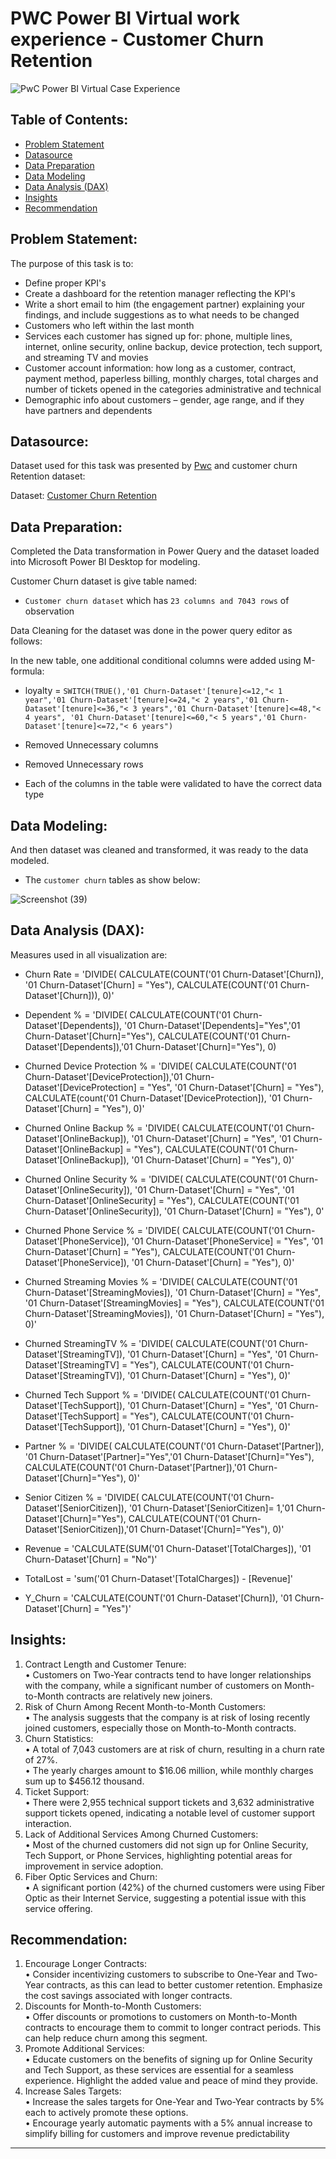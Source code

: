 # PWC Power BI Virtual work experience - Customer Churn Retention

![PwC Power BI Virtual Case Experience](https://user-images.githubusercontent.com/118357991/227788348-b988c4df-7923-46d6-8af7-102b8042f721.png)

## Table of Contents:

- [Problem Statement](https://github.com/DarvinciVincent/Customer_Churn_Retension_dashboard/edit/main/README.md#problem-statement-)
- [Datasource](https://github.com/DarvinciVincent/Customer_Churn_Retension_dashboard/edit/main/README.md#datasource-)
- [Data Preparation](https://github.com/DarvinciVincent/Customer_Churn_Retension_dashboard/edit/main/README.md#data-preparation)
- [Data Modeling](https://github.com/DarvinciVincent/Customer_Churn_Retension_dashboard/edit/main/README.md#data-modeling)
- [Data Analysis (DAX)](https://github.com/DarvinciVincent/Customer_Churn_Retension_dashboard/edit/main/README.md#data-analysis-dax)
- [Insights](https://github.com/DarvinciVincent/Customer_Churn_Retension_dashboard/edit/main/README.md#insights)
- [Recommendation](https://github.com/DarvinciVincent/Customer_Churn_Retension_dashboard/edit/main/README.md#recommendation)

## Problem Statement:

The purpose of this task is to:

- Define proper KPI's
- Create a dashboard for the retention manager reflecting the KPI's
- Write a short email to him (the engagement partner) explaining your findings, and include suggestions as to what needs to be changed
- Customers who left within the last month
- Services each customer has signed up for: phone, multiple lines, internet, online security, online backup, device protection, tech support, and streaming TV and movies
- Customer account information: how long as a customer, contract, payment method, paperless billing, monthly charges, total charges and number of tickets opened in the categories administrative and technical
- Demographic info about customers – gender, age range, and if they have partners and dependents

## Datasource:

Dataset used for this task was presented by [Pwc](https://www.pwc.ch/en/careers-with-pwc/students/virtual-case-experience.html) and customer churn Retention dataset:

Dataset: [Customer Churn Retention](https://github.com/DarvinciVincent/Customer_Churn_Retension_dashboard/blob/main/02%20Churn-Dataset.xlsx)

## Data Preparation:

Completed the Data transformation in Power Query and the dataset loaded into Microsoft Power BI Desktop for modeling.

Customer Churn dataset is give table named:

- `Customer churn dataset` which has `23 columns and 7043 rows` of observation

Data Cleaning for the dataset was done in the power query editor as follows:

In the new table, one additional conditional columns were added using M-formula:

- loyalty = `SWITCH(TRUE(),'01 Churn-Dataset'[tenure]<=12,"< 1 year",'01 Churn-Dataset'[tenure]<=24,"< 2 years",'01 Churn-Dataset'[tenure]<=36,"< 3 years",'01 Churn-Dataset'[tenure]<=48,"< 4 years", '01 Churn-Dataset'[tenure]<=60,"< 5 years",'01 Churn-Dataset'[tenure]<=72,"< 6 years")`

- Removed Unnecessary columns 
- Removed Unnecessary rows
- Each of the columns in the table were validated to have the correct data type

## Data Modeling:

And then dataset was cleaned and transformed, it was ready to the data modeled.

- The `customer churn` tables as show below:

![Screenshot (39)](https://user-images.githubusercontent.com/118357991/227792100-51216842-8e72-4e48-b740-aab5d2f97541.png)

## Data Analysis (DAX):

Measures used in all visualization are:

- Churn Rate = 
'DIVIDE(
    CALCULATE(COUNT('01 Churn-Dataset'[Churn]), '01 Churn-Dataset'[Churn] = "Yes"),
    CALCULATE(COUNT('01 Churn-Dataset'[Churn])),
    0)'

- Dependent % = 
'DIVIDE(
    CALCULATE(COUNT('01 Churn-Dataset'[Dependents]), '01 Churn-Dataset'[Dependents]="Yes",'01 Churn-Dataset'[Churn]="Yes"),
    CALCULATE(COUNT('01 Churn-Dataset'[Dependents]),'01 Churn-Dataset'[Churn]="Yes"),
    0)

- Churned Device Protection % = 
'DIVIDE(
    CALCULATE(COUNT('01 Churn-Dataset'[DeviceProtection]),'01 Churn-Dataset'[DeviceProtection] = "Yes", '01 Churn-Dataset'[Churn] = "Yes"), 
    CALCULATE(count('01 Churn-Dataset'[DeviceProtection]), '01 Churn-Dataset'[Churn] = "Yes"),
    0)'
  
- Churned Online Backup % = 
'DIVIDE(
    CALCULATE(COUNT('01 Churn-Dataset'[OnlineBackup]), '01 Churn-Dataset'[Churn] = "Yes", '01 Churn-Dataset'[OnlineBackup] = "Yes"),
    CALCULATE(COUNT('01 Churn-Dataset'[OnlineBackup]), '01 Churn-Dataset'[Churn] = "Yes"),
    0)'

- Churned Online Security % = 
'DIVIDE(
    CALCULATE(COUNT('01 Churn-Dataset'[OnlineSecurity]), '01 Churn-Dataset'[Churn] = "Yes", '01 Churn-Dataset'[OnlineSecurity] = "Yes"),
    CALCULATE(COUNT('01 Churn-Dataset'[OnlineSecurity]), '01 Churn-Dataset'[Churn] = "Yes"),
    0'

- Churned Phone Service % = 
'DIVIDE(
    CALCULATE(COUNT('01 Churn-Dataset'[PhoneService]), '01 Churn-Dataset'[PhoneService] = "Yes", '01 Churn-Dataset'[Churn] = "Yes"),
    CALCULATE(COUNT('01 Churn-Dataset'[PhoneService]), '01 Churn-Dataset'[Churn] = "Yes"),
    0)'

- Churned Streaming Movies % = 
'DIVIDE(
    CALCULATE(COUNT('01 Churn-Dataset'[StreamingMovies]), '01 Churn-Dataset'[Churn] = "Yes", '01 Churn-Dataset'[StreamingMovies] = "Yes"),
    CALCULATE(COUNT('01 Churn-Dataset'[StreamingMovies]), '01 Churn-Dataset'[Churn] = "Yes"),
    0)'

- Churned StreamingTV % = 
'DIVIDE(
    CALCULATE(COUNT('01 Churn-Dataset'[StreamingTV]), '01 Churn-Dataset'[Churn] = "Yes", '01 Churn-Dataset'[StreamingTV] = "Yes"),
    CALCULATE(COUNT('01 Churn-Dataset'[StreamingTV]), '01 Churn-Dataset'[Churn] = "Yes"),
    0)'
  
- Churned Tech Support % = 
'DIVIDE(
    CALCULATE(COUNT('01 Churn-Dataset'[TechSupport]), '01 Churn-Dataset'[Churn] = "Yes", '01 Churn-Dataset'[TechSupport] = "Yes"),
    CALCULATE(COUNT('01 Churn-Dataset'[TechSupport]), '01 Churn-Dataset'[Churn] = "Yes"),
    0)'

- Partner % = 
'DIVIDE(
    CALCULATE(COUNT('01 Churn-Dataset'[Partner]), '01 Churn-Dataset'[Partner]="Yes",'01 Churn-Dataset'[Churn]="Yes"),
    CALCULATE(COUNT('01 Churn-Dataset'[Partner]),'01 Churn-Dataset'[Churn]="Yes"),
    0)'

- Senior Citizen % = 
'DIVIDE(
    CALCULATE(COUNT('01 Churn-Dataset'[SeniorCitizen]), '01 Churn-Dataset'[SeniorCitizen]= 1,'01 Churn-Dataset'[Churn]="Yes"),
    CALCULATE(COUNT('01 Churn-Dataset'[SeniorCitizen]),'01 Churn-Dataset'[Churn]="Yes"),
    0)'

- Revenue = 'CALCULATE(SUM('01 Churn-Dataset'[TotalCharges]), '01 Churn-Dataset'[Churn] = "No")'

- TotalLost = 'sum('01 Churn-Dataset'[TotalCharges]) - [Revenue]'

- Y_Churn = 'CALCULATE(COUNT('01 Churn-Dataset'[Churn]), '01 Churn-Dataset'[Churn] = "Yes")'
  
## Insights:
1. Contract Length and Customer Tenure:<br>
• Customers on Two-Year contracts tend to have longer relationships with the company, while a significant number of customers on Month-to-Month contracts are relatively
new joiners.
2. Risk of Churn Among Recent Month-to-Month Customers:<br>
• The analysis suggests that the company is at risk of losing recently joined customers, especially those on Month-to-Month contracts.
3. Churn Statistics:<br>
• A total of 7,043 customers are at risk of churn, resulting in a churn rate of 27%.<br>
• The yearly charges amount to $16.06 million, while monthly charges sum up to $456.12 thousand.<br>
4. Ticket Support:<br>
• There were 2,955 technical support tickets and 3,632 administrative support tickets opened, indicating a notable level of customer support interaction.
5. Lack of Additional Services Among Churned Customers:<br>
• Most of the churned customers did not sign up for Online Security, Tech Support, or Phone Services, highlighting potential areas for improvement in service adoption.
6. Fiber Optic Services and Churn:<br>
• A significant portion (42%) of the churned customers were using Fiber Optic as their Internet Service, suggesting a potential issue with this service offering.

## Recommendation:
1. Encourage Longer Contracts:<br>
• Consider incentivizing customers to subscribe to One-Year and Two-Year contracts, as this can lead to better customer retention. Emphasize the cost savings associated with
longer contracts.
2. Discounts for Month-to-Month Customers:<br>
• Offer discounts or promotions to customers on Month-to-Month contracts to encourage them to commit to longer contract periods. This can help reduce churn among this segment.
3. Promote Additional Services:<br>
• Educate customers on the benefits of signing up for Online Security and Tech Support, as these services are essential for a seamless experience. Highlight the added value and peace of mind they provide.
4. Increase Sales Targets:<br>
• Increase the sales targets for One-Year and Two-Year contracts by 5% each to actively promote these options.<br>
• Encourage yearly automatic payments with a 5% annual increase to simplify billing for customers and improve revenue predictability

---













